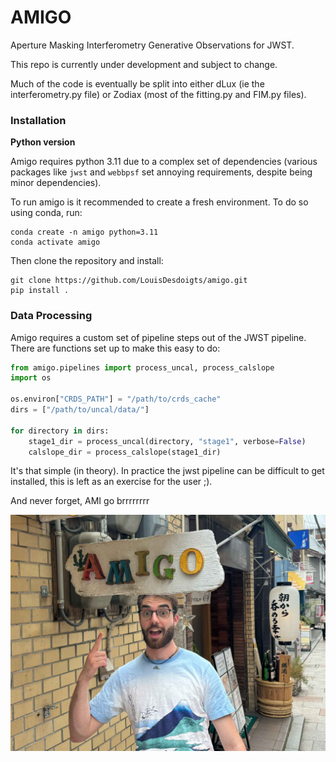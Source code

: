 # AMIGO

Aperture Masking Interferometry Generative Observations for JWST.

This repo is currently under development and subject to change.

Much of the code is eventually be split into either dLux (ie the interferometry.py file) or Zodiax (most of the fitting.py and FIM.py files).

### Installation

**Python version**

Amigo requires python 3.11 due to a complex set of dependencies (various packages like `jwst` and `webbpsf` set annoying requirements, despite being minor dependencies).

To run amigo is it recommended to create a fresh environment. To do so using conda, run:

```
conda create -n amigo python=3.11
conda activate amigo
```

Then clone the repository and install:

```
git clone https://github.com/LouisDesdoigts/amigo.git
pip install .
```

### Data Processing

Amigo requires a custom set of pipeline steps out of the JWST pipeline. There are functions set up to make this easy to do:

```python
from amigo.pipelines import process_uncal, process_calslope
import os

os.environ["CRDS_PATH"] = "/path/to/crds_cache"
dirs = ["/path/to/uncal/data/"]

for directory in dirs:
    stage1_dir = process_uncal(directory, "stage1", verbose=False)
    calslope_dir = process_calslope(stage1_dir)
```

It's that simple (in theory). In practice the jwst pipeline can be difficult to get installed, this is left as an exercise for the user ;).

And never forget, AMI go brrrrrrrr

![AMIGO](amigo.jpg)